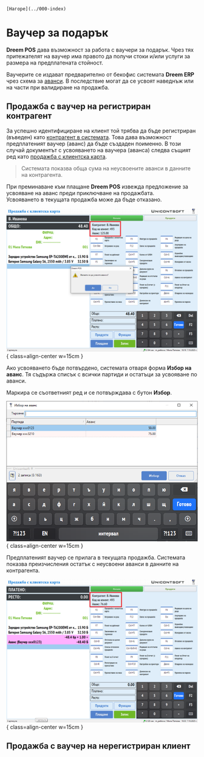 ```{only} html
[Нагоре](../000-index)
```

# **Ваучер за подарък**

**Dreem POS** дава възможност за работа с ваучери за подарък. Чрез тях притежателят на ваучер има правото да получи стоки и/или услуги за размера на предплатената стойност.  

Ваучерите се издават предварително от бекофис системата **Dreem ERP** чрез схема за [аванси](../../erp/002-docs/002-trade-system/001-orders-sales-purchase-documents/008-advances.md). В последствие могат да се усвоят наведнъж или на части при валидиране на продажба.   

## **Продажба с ваучер на регистриран контрагент**

За успешно идентифициране на клиент той трябва да бъде регистриран (въведен) като [контрагент в системата](003-new-cp.md). Това дава възможност предплатеният ваучер (аванс) да бъде създаден поименно. В този случай документът с усвояването на ваучера (аванса) следва същият ред като [продажба с клиентска карта](004-cp-sales.md#продажба-с-клиентска-карта).  

> Системата показва обща сума на неусвоените аванси в данните на контрагента.  

При преминаване към плащане **Dreem POS** извежда предложение за усвояване на аванс преди приключване на продажбата.  
Усвояването в текущата продажба може да бъде отказано.  

![](908-gift-voucher1.png){ class=align-center w=15cm }

Ако усвояването бъде потвърдено, системата отваря форма **Избор на аванс**. Тя съдържа списък с всички партиди и остатъци за усвояване по аванси.  

Маркира се съответният ред и се потвърждава с бутон **Избор**.  

![](908-gift-voucher2.png){ class=align-center w=15cm }

Предплатеният ваучер се прилага в текущата продажба. Системата показва преизчисления остатък с неусвоени аванси в данните на контрагента.  

![](908-gift-voucher3.png){ class=align-center w=15cm }


## **Продажба с ваучер на нерегистриран клиент**



